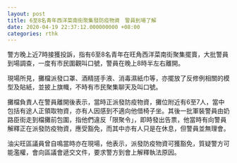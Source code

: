 ```yaml
---
layout: post
title: 6至8名青年西洋菜南街聚集發防疫物資　警員到場了解
date: 2020-04-19 22:37:12.000000000 +08:00
categories: rthk
---
```


警方晚上近7時接獲投訴，指有6至8名青年在旺角西洋菜南街聚集擺賣，大批警員到場調查，一度有市民圍觀叫口號，警員在晚上8時半左右離開。

現場所見，攤檔派發口罩、酒精搓手液、消毒濕紙巾等，亦擺放了反修例相關的模型及貼紙，並披上旗幟，不時有市民聚集聊天及叫口號。

攤檔負責人在警員離開後表示，當時正派發防疫物資，攤位附近有6至7人，當中包括有途人正領取物資，亦有人因感到不適向他借椅子坐。其後一批軍裝警員由奶路臣街走到檔攤前包圍，指他們違反「限聚令」，即時發出告票，他當時有向警員解釋正在派發防疫物資，應受豁免，而其中亦有人只是在休息，但警員並無理會。

油尖旺區議員曾自鳴當時亦在現場，他表示，派發防疫物資可獲豁免，質疑警方可能濫權，會向區議會遞交文件，要求警方到會上解釋執法原因。
